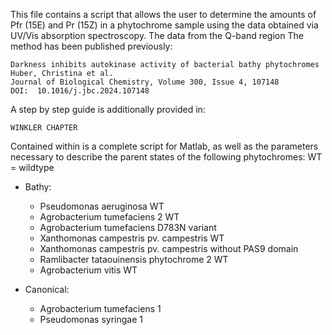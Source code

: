 This file contains a script that allows the user to determine the amounts of Pfr (15E) and Pr (15Z) in a phytochrome sample using the data obtained via UV/Vis absorption spectroscopy. 
The data from the Q-band region
The method has been published previously:

	Darkness inhibits autokinase activity of bacterial bathy phytochromes
 	Huber, Christina et al.
	Journal of Biological Chemistry, Volume 300, Issue 4, 107148
    DOI:  10.1016/j.jbc.2024.107148

A step by step guide is additionally provided in:

	WINKLER CHAPTER

Contained within is a complete script for Matlab, as well as the parameters necessary to describe the parent states of the following phytochromes:
WT = wildtype

- Bathy:
  - Pseudomonas aeruginosa WT
  - Agrobacterium tumefaciens 2 WT
  - Agrobacterium tumefaciens D783N variant
  - Xanthomonas campestris pv. campestris WT
  - Xanthomonas campestris pv. campestris without PAS9 domain
  - Ramlibacter tataouinensis phytochrome 2 WT
  - Agrobacterium vitis WT

- Canonical:
  - Agrobacterium tumefaciens 1 
  - Pseudomonas syringae 1
